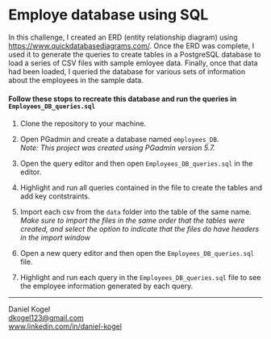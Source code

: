 # Employe database using SQL

In this challenge, I created an ERD (entity relationship diagram) using 
https://www.quickdatabasediagrams.com/. Once the ERD was complete, I used it to
generate the queries to create tables in a PostgreSQL database to load a series
of CSV files with sample emloyee data. Finally, once that data had been loaded,
I queried the database for various sets of information about the employees in the sample data.

#### Follow these stops to recreate this database and run the queries in `Employees_DB_queries.sql` 

1. Clone the repository to your machine.

1. Open PGadmin and create a database named `employees_DB`.  
*Note: This project was created using PGadmin version 5.7.*

2. Open the query editor and then open `Employees_DB_queries.sql` in the editor.

3. Highlight and run all queries contained in the file to create the tables and add key contstraints.

4. Import each csv from the `data` folder into the table of the same name.  
*Make sure to import the files in the same order that the tables were created, and select the option to indicate that the files do have headers in the import window*

5. Open a new query editor and then open the `Employees_DB_queries.sql` file.

6. Highlight and run each query in the `Employees_DB_queries.sql` file to see the employee information generated by each query.  
  
  
  ---  
  
Daniel Kogel  
dkogel123@gmail.com  
www.linkedin.com/in/daniel-kogel  
